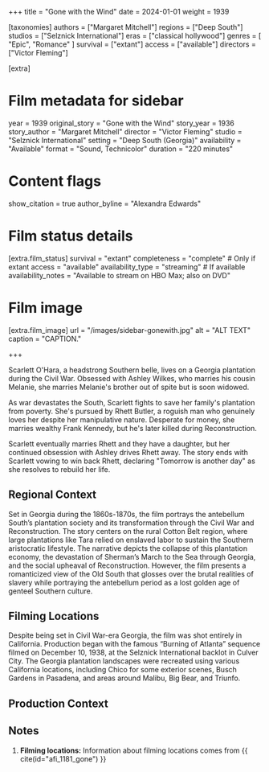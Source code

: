 +++
title = "Gone with the Wind"
date = 2024-01-01
weight = 1939

[taxonomies]
authors = ["Margaret Mitchell"]
regions = ["Deep South"]
studios = ["Selznick International"]
eras = ["classical hollywood"]
genres = [ "Epic", "Romance" ]
survival = ["extant"]
access = ["available"]
directors = ["Victor Fleming"]

[extra]
# Film metadata for sidebar
year = 1939
original_story = "Gone with the Wind"
story_year = 1936
story_author = "Margaret Mitchell"
director = "Victor Fleming"
studio = "Selznick International"
setting = "Deep South (Georgia)"
availability = "Available"
format = "Sound, Technicolor"
duration = "220 minutes"

# Content flags
show_citation = true
author_byline = "Alexandra Edwards"

# Film status details
[extra.film_status]
survival = "extant"
completeness = "complete" # Only if extant
access = "available"
availability_type = "streaming" # If available
availability_notes = "Available to stream on HBO Max; also on DVD"


# Film image
[extra.film_image]
url = "/images/sidebar-gonewith.jpg"
alt = "ALT TEXT"
caption = "CAPTION."

+++

Scarlett O'Hara, a headstrong Southern belle, lives on a Georgia plantation during the Civil War. Obsessed with Ashley Wilkes, who marries his cousin Melanie, she marries Melanie's brother out of spite but is soon widowed.

As war devastates the South, Scarlett fights to save her family's plantation from poverty. She's pursued by Rhett Butler, a roguish man who genuinely loves her despite her manipulative nature. Desperate for money, she marries wealthy Frank Kennedy, but he's later killed during Reconstruction.

Scarlett eventually marries Rhett and they have a daughter, but her continued obsession with Ashley drives Rhett away. The story ends with Scarlett vowing to win back Rhett, declaring "Tomorrow is another day" as she resolves to rebuild her life.

## Regional Context

Set in Georgia during the 1860s-1870s, the film portrays the antebellum South’s plantation society and its transformation through the Civil War and Reconstruction. The story centers on the rural Cotton Belt region, where large plantations like Tara relied on enslaved labor to sustain the Southern aristocratic lifestyle. The narrative depicts the collapse of this plantation economy, the devastation of Sherman’s March to the Sea through Georgia, and the social upheaval of Reconstruction. However, the film presents a romanticized view of the Old South that glosses over the brutal realities of slavery while portraying the antebellum period as a lost golden age of genteel Southern culture.

## Filming Locations

Despite being set in Civil War-era Georgia, the film was shot entirely in California. Production began with the famous “Burning of Atlanta” sequence filmed on December 10, 1938, at the Selznick International backlot in Culver City. The Georgia plantation landscapes were recreated using various California locations, including Chico for some exterior scenes, Busch Gardens in Pasadena, and areas around Malibu, Big Bear, and Triunfo.

## Production Context






## Notes

1. **Filming locations:** Information about filming locations comes from {{ cite(id="afi_1181_gone") }}